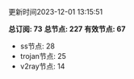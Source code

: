 更新时间2023-12-01 13:15:51

**总订阅: 73**
**总节点: 227**
**有效节点: 67**
- ss节点: 28
- trojan节点: 25
- v2ray节点: 14
